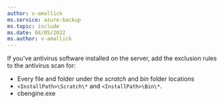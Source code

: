 ```yaml
---
author: v-amallick
ms.service: azure-backup
ms.topic: include
ms.date: 04/05/2022
ms.author: v-amallick
---
```


If you've antivirus software installed on the server, add the exclusion rules to the antivirus scan for:

- Every file and folder under the *scratch* and *bin* folder locations
- `<InstallPath>\Scratch\*` and `<InstallPath>\Bin\*`.
- cbengine.exe

